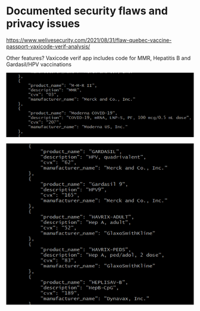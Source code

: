 
# Documented security flaws and privacy issues

https://www.welivesecurity.com/2021/08/31/flaw-quebec-vaccine-passport-vaxicode-verif-analysis/


Other features? Vaxicode verif app includes code for MMR, Hepatitis B and Gardasil/HPV vaccinations

![QCCapture.png](QCCapture.png)


![QCCapture2.png](QCCapture2.png)
